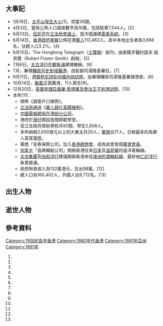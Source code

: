 ## 大事記

  - 1月19日，[太平山發生大火](../Page/太平山_\(香港\).md "wikilink")\[1\]，焚屋36間。
  - 4月3日，當局公佈人口調查數字為16萬，包括駐軍7,544人。\[2\]
  - 6月13日，[伍廷芳](../Page/伍廷芳.md "wikilink")在[立法局會議上](https://zh.wikipedia.org/wiki/立法局 "wikilink")，首次倡議建[電車系統](../Page/香港電車.md "wikilink")。\[3\]
  - 6月14日，[香港政府憲報](../Page/香港政府憲報.md "wikilink")公佈在港[華人](https://zh.wikipedia.org/wiki/華人 "wikilink")113,462人，其中本地出生者為3,668名，佔總人口3.2%。\[4\]
  - 6月15日，The Hongkong Telegraph（[士蔑報](../Page/士蔑報.md "wikilink")）創刊，由美籍牙醫約瑟夫·諾貝爾（Robert Frazer-Smith）創辦。\[5\]
  - 7月6日，[太古洋行在](https://zh.wikipedia.org/wiki/太古洋行 "wikilink")[鰂魚涌](../Page/鰂魚涌.md "wikilink")建煉糖廠。\[6\]
  - 7月，署理[輔政司](https://zh.wikipedia.org/wiki/輔政司 "wikilink")[史釗域離港](https://zh.wikipedia.org/wiki/史釗域 "wikilink")，由監獄司湯隆基署任。\[7\]
  - 9月11日，[港督](https://zh.wikipedia.org/wiki/港督 "wikilink")[軒尼詩到](../Page/軒尼詩_\(香港總督\).md "wikilink")[中國內地訪問](https://zh.wikipedia.org/wiki/中國內地 "wikilink")，由署理輔政司湯隆基署理港督。\[8\]
  - 10月14日，[颱風](../Page/颱風.md "wikilink")正面襲港，11人喪生\[9\]。
  - 12月20日，[英國](https://zh.wikipedia.org/wiki/英國 "wikilink")[皇儲](https://zh.wikipedia.org/wiki/威爾斯親王 "wikilink")[亞厘畢·愛德華及](https://zh.wikipedia.org/wiki/愛德華七世 "wikilink")[喬治王子到港訪問](https://zh.wikipedia.org/wiki/佐治五世 "wikilink")。\[10\]
  - 本年\[11\]：
      - 頒佈《調查戶口條例》。
      - [立法局通過](https://zh.wikipedia.org/wiki/立法局 "wikilink")《[華人歸化英籍條例](https://zh.wikipedia.org/wiki/華人 "wikilink")》。
      - [中國電報總局在港設分公司](https://zh.wikipedia.org/wiki/中國電報總局 "wikilink")。
      - 港府於[灣仔](../Page/灣仔.md "wikilink")開設首間師範學堂。
      - 官立及政府資助學校共92間，學生2,808人。
      - 本年納稅3,000港元以上的大業主共20人，[華商](../Page/華商.md "wikilink")佔17人，交稅最多的為華人首富[李陞](../Page/李陞.md "wikilink")。
      - 華商「安泰保險公司」加入[香港總商會](../Page/香港總商會.md "wikilink")，成為該會首個[華資會員](https://zh.wikipedia.org/wiki/華資 "wikilink")。
      - [加拿大](../Page/加拿大.md "wikilink")「昌興輪船公司」開辦香港往來[日本](../Page/日本.md "wikilink")及[溫哥華](../Page/溫哥華.md "wikilink")的遠洋客輪線。
      - [太古集團](../Page/太古集團.md "wikilink")及[怡和洋行](../Page/怡和洋行.md "wikilink")建議開辦香港來往[澳洲的渡輪航線](https://zh.wikipedia.org/wiki/澳洲 "wikilink")，最終由[仁記洋行](../Page/仁記洋行.md "wikilink")負責營運。
      - 政府財政收入為132萬港元，支出98萬。\[12\]
      - 總人口為160,402人，外國人佔9,712名。\[13\]

## 出生人物

## 逝世人物

## 參考資料

[Category:19世紀各年香港](https://zh.wikipedia.org/wiki/Category:19世紀各年香港 "wikilink") [Category:1880年代香港](https://zh.wikipedia.org/wiki/Category:1880年代香港 "wikilink") [Category:1881年亞洲](https://zh.wikipedia.org/wiki/Category:1881年亞洲 "wikilink") [Category:1881年](https://zh.wikipedia.org/wiki/Category:1881年 "wikilink")

1.
2.
3.
4.
5.
6.
7.
8.
9.
10.
11.
12.
13.